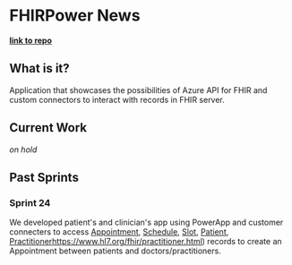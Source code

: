 # FHIRPower News

[**link to repo**](https://github.com/microsoft/FHIRPower)

## What is it?

Application that showcases the possibilities of Azure API for FHIR and custom connectors to interact with records in FHIR server.

## Current Work

*on hold*

## Past Sprints

### Sprint 24

We developed patient's and clinician's app using PowerApp and customer connecters to access [Appointment](https://www.hl7.org/fhir/appointment.html), [Schedule](https://www.hl7.org/fhir/schedule.html), [Slot](https://www.hl7.org/fhir/slot.html), [Patient](https://www.hl7.org/fhir/patient.html), [Practitioner]()https://www.hl7.org/fhir/practitioner.html) records to create an Appointment between patients and doctors/practitioners.



